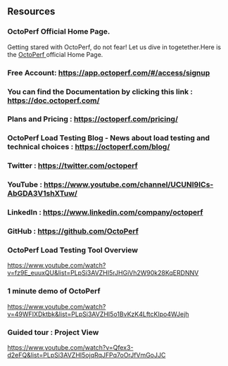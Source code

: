 ## Resources

### OctoPerf Official Home Page.

Getting stared with OctoPerf, do not fear! Let us dive in togetether.Here is the 
<a target="_blank" href="https://octoperf.com/"> OctoPerf </a> official Home Page.

### Free Account: https://app.octoperf.com/#/access/signup

### You can find the Documentation by clicking this link : https://doc.octoperf.com/

### Plans and Pricing : https://octoperf.com/pricing/

### OctoPerf Load Testing Blog - News about load testing and technical choices :  https://octoperf.com/blog/

### Twitter : https://twitter.com/octoperf

### YouTube : https://www.youtube.com/channel/UCUNI9ICs-AbGDA3V1shXTuw/

### LinkedIn : https://www.linkedin.com/company/octoperf

### 

### GitHub : https://github.com/OctoPerf

### OctoPerf Load Testing Tool Overview

https://www.youtube.com/watch?v=fz9E_euuxQU&list=PLpSi3AVZHI5rJHGiVh2W90k28KqERDNNV

### 1 minute demo of OctoPerf

https://www.youtube.com/watch?v=49WFIXDktbk&list=PLpSi3AVZHI5o1BvKzK4LftcKIpo4WJejh

### Guided tour : Project View

https://www.youtube.com/watch?v=Qfex3-d2eFQ&list=PLpSi3AVZHI5ojqRqJFPq7oOrJfVmGoJJC
